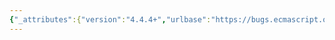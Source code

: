 ```yaml
---
{"_attributes":{"version":"4.4.4+","urlbase":"https://bugs.ecmascript.org/","maintainer":"dherman@mozilla.com"},"bug":{"bug_id":119,"creation_ts":"2011-07-06 09:20:00 -0700","short_desc":"clarification needed regarding extended date-time format","delta_ts":"2013-10-29 09:45:43 -0700","product":"Draft for 6th Edition","component":"technical issue","version":"Initial draft July 12, 2011","rep_platform":"All","op_sys":"All","bug_status":"RESOLVED","resolution":"FIXED","priority":"Normal","bug_severity":"normal","everconfirmed":true,"reporter":{"uid":"allen","name":"Allen Wirfs-Brock"},"assigned_to":{"uid":"allen","name":"Allen Wirfs-Brock"},"cc":"andrebargull","long_desc":[{"commentid":264,"comment_count":0,"who":{"uid":"allen","name":"Allen Wirfs-Brock"},"bug_when":"2011-07-06 09:20:39 -0700","thetext":"﻿﻿﻿From: Allen Wirfs-Brock <allen@wirfs-brock.com>\nDate: July 6, 2011 10:08:38 AM PDT\nTo: Lasse Reichstein <reichsteinatwork@gmail.com>\nCc: es5-discuss@mozilla.org\nSubject: Re: Extended Date Time String years and toISOString/parse\n\ngood points for clarification in future editions\n\nOn Jul 4, 2011, at 3:47 AM, Lasse Reichstein wrote:\n\n>>ES5.1 specificaiton of Date Time String formats allow an extended signed-six-digit format for years outside of 0000..9999.\n\n>> It's not clear whether \"the ability to specify 6 digit years\" only applies to parsing, or whether toISOString should also generate extended years for dates outside the four-digit range. I'm guessing it should (otherwise the behavior of toISOString isn't specified at all).\n\nagreed, toISOString should generate the extended year format when appropriate.  The conditions for the RangeError should probably be expended to include any time value that can not be represented using extended year format.\n\n\n>>I.e., is it a requirement that new Date(DATE.UTC(10000,0,1)).toISOString() is \"+010000-01-01T00:00:00.000Z\"?\nthat was the intent\n\n>>Also, if the date is invalid, but follows the format of a Date Time String, e.g., \"1972-02-30\", are there any requirements on the behavior of Date.parse on that string?\n\nIn general, if a data doesn't conform to the \"ISO date\" rules in 15.9.1.15 then Date.parse is allowed to fall back on implementation specific rules for processing the string. It isn't clear from the spec. language whether any semantic constraints on the the number of days in a month are to be considered.  However, if we assume that such semantic restrictions on day in month are are intended then an invalid  date such as \"1972-02-30\" presented to Date.parse would still fall back to an implementation specific interpretation and hence might be accepted. \n\nIt isn't obvious to me whether or not it is worthwhile including such days-in-month restrictions in the spec.  \"valid\" dates work the same regardless and the actual result for invalid dates would remain implementation specific.\n\n\n>>(As a side note, the \"hh\" field isn't specified the way the remaining ones are ... I assume it's supposed to be 00..23 - as opposed to HH which is 00..24, but since it's signed it could also be 00..12).\n\nISO 8601 also doesn't seem to be explicit in this regard.\n\nBecause ES5.1 uses HH rather than hh in describing the timezone offset I think we need to interpret it as meaning 0..24\n\n\n\n>>/L 'And pedantically, YYYY is the decimal digits of the year in the *proleptic* Gregorian calendar!'\n\ntrue\n\n>>-- \n>>Lasse Reichstein - reichsteinatwork@gmail.com\n_______________________________________________\nes5-discuss mailing list\nes5-discuss@mozilla.org\nhttps://mail.mozilla.org/listinfo/es5-discuss"},{"commentid":671,"comment_count":1,"who":{"uid":"andrebargull","name":"André Bargull"},"bug_when":"2012-02-27 08:28:26 -0800","thetext":"It's actually implicitly stated that toISOString() should be able to return a string in extended years format. \n\nFrom 15.9.4.2  Date.parse (string)\n---\nIf x is any Date object whose milliseconds amount is zero within a particular implementation of ECMAScript, then all of the following expressions should produce the same numeric value in that implementation, if all the properties referenced have their initial values: \n  x.valueOf()\n  Date.parse(x.toString())\n  Date.parse(x.toUTCString())\n  Date.parse(x.toISOString())\n---\n\nIf toISOString() wouldn't return a string with extended years, the statement about \"same numeric value\" couldn't apply."},{"commentid":5913,"comment_count":2,"who":{"uid":"allen","name":"Allen Wirfs-Brock"},"bug_when":"2013-10-20 18:35:35 -0700","thetext":"fixed in rev20 editor's draft\n\nAdded a range error within toISOString if year can't be represented using the ISO format (including extended years)\n\nclarified that Date.parse does handle ISO extended years."},{"commentid":6094,"comment_count":3,"who":{"uid":"allen","name":"Allen Wirfs-Brock"},"bug_when":"2013-10-29 09:45:43 -0700","thetext":"fixed in rev20 draft, Oct. 28, 2013"}]}}
---
```


